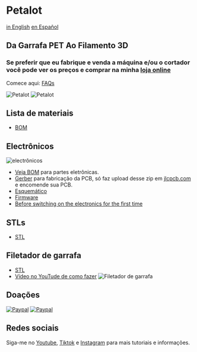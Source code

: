 # Petalot

[in English](/README.md)
[en Español](/LEEME.md)

## Da Garrafa PET Ao Filamento 3D

### Se preferir que eu fabrique e venda a máquina e/ou o cortador você pode ver os preços e comprar na minha [loja online](https://function3d.xyz/shop/) ###

Comece aqui: [FAQs](https://function3d.xyz/)

![Petalot](https://media.printables.com/media/prints/768657/images/5981899_e2213b92-ea05-45aa-b2a0-d09c3b89ab01_5064c29f-d677-434f-a3f0-bcc99cecfa07/thumbs/inside/1920x1440/jpg/img_20230926_111523-scaled.webp)
![Petalot](https://media.printables.com/media/prints/768657/images/5981900_c73e3c49-8ff8-4cf6-8fbb-524eb7140379_8f15c03f-d751-4d3e-a7f3-eed43117af80/thumbs/inside/1920x1440/jpg/img_20230926_111511-scaled.webp)

## Lista de materiais
 - [BOM](https://github.com/function3d/petalot/blob/master/BOM.md)

## Electrônicos

![electrônicos](https://function3d.xyz/wp-content/uploads/2023/08/IMG20230803213235.jpg)
 - [Veja BOM](https://github.com/function3d/petalot/blob/master/BOM.md) para partes eletrônicas.
 - [Gerber](https://github.com/function3d/petalot/raw/master/Schematic/Gerber_v1.1_2023-01-02.zip) para fabricação da PCB, só faz upload desse zip em [jlcpcb.com](https://jlcpcb.com/?from=FUNC) e encomende sua PCB.
 - [Esquemático](https://github.com/function3d/petalot/tree/master/Schematic)
 - [Firmware](https://github.com/function3d/petalot/tree/master/Firmware)
 - [Before switching on the electronics for the first time](https://github.com/function3d/petalot/blob/5b1d409dda7f66e7040381943212c45b0bf8b62b/before%20you%20switching%20on%20the%20electronics.md)
## STLs
 - [STL](https://www.printables.com/model/768657-petalot-plastic-bottles-into-3d-filament)
	 
## Filetador de garrafa
 - [STL](https://www.printables.com/model/724421-bottle-cutter-with-variable-cutting-guide-no-blade)
 - [Vídeo no YouTude de como fazer](https://youtu.be/hEdDhRgakms)
![Filetador de garrafa](https://media.printables.com/media/prints/724421/images/5749242_074b26ee-33c9-40a0-9510-5339837a0272_5f533519-88cf-4d6f-8295-58a2367b1ab2/thumbs/inside/1280x960/jpg/img_20240116_132113_crop.webp)

## Doações
  [![Paypal](https://www.paypalobjects.com/en_US/i/btn/btn_donate_LG.gif)](https://www.paypal.com/donate/?hosted_button_id=CESEXLEFEU65Q)
  [![Paypal](https://i.imgur.com/SEshqeh.png)](https://www.paypal.com/donate/?hosted_button_id=CESEXLEFEU65Q)

## Redes sociais
  Siga-me no [Youtube](https://www.youtube.com/channel/UC4UBuZ5YRTo5XYFUxdkmqkg), [Tiktok](https://www.tiktok.com/@function.3d) e [Instagram](https://www.instagram.com/function.3d/) para mais tutoriais e informações.


